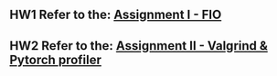 ## HW1 Refer to the: [Assignment I - FIO](https://hackmd.io/@R0WpJazmReaVJZtOM8krSg/BJ51EDHhke)
## HW2 Refer to the: [Assignment II - Valgrind & Pytorch profiler]([https://hackmd.io/@R0WpJazmReaVJZtOM8krSg/BJ51EDHhke](https://hackmd.io/@-ZZtFnnqSZ2F1A-Uy-GMlw/By-tJ_15ke))
